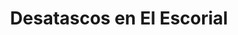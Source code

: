 ---
id: 'service-100'
title: 'Desatascos en El Escorial'
titleMeta: "Desatascos - Poceros en El Escorial | Pociten" 

lugar: 'Torrejón de Ardoz'
mediumImage: 'el-escorial.webp'
largeImage: 'el-escorial.webp'
metaContent: "Desatascos - Poceros en El Escorial 🛠️ Servicio 24/7 🕑 Soluciones eficientes y económicas. ☎️ 647 376 782"
canonical: https://www.desatascos-madrid.com/desatascos/el-escorial

detailBreadcrumbSubTitle: 'Single Service'
detailBreadcrumbDesc: 'Somos la empresa de desatascos más económica en toda la Comunidad de Madrid. Llámanos y compruébalo.'


title2: 'Desatascos en El Escorial'
#PARRAFO color negro de fondo y letras en verde
detailSubTitle: 'Desatascos y poceros en el Escorial, Soluciones a problemas de saneamiento'

#PARRAFO slider
parrafo: "Soluciones rápidas y efectivas para problemas de saneamiento en el Escorial, Servicios de desatascos y pocería"

#PARRAFO Primera pregunta



#Set inner Html con contenido variable

contenidoDescripcion: "


<h2>Desatascos en El Escorial - Redes de Saneamiento</h2>

<p>En El Escorial, la eficiencia de las redes de saneamiento es crucial para el bienestar de la comunidad. Los servicios de <strong>desatascos en El Escorial</strong> son esenciales para mantener el flujo óptimo del sistema de alcantarillado, evitando inconvenientes y posibles problemas de salud pública.</p>

<h2>¿Por qué son importantes los desatascos en El Escorial?</h2>

<p>El sistema de alcantarillado y las redes de saneamiento en El Escorial juegan un papel vital en la gestión del agua residencial y comercial. Un atasco puede causar desde malos olores hasta inundaciones, afectando la vida diaria de los residentes y la operatividad de los negocios.</p>

<h3>Prevención y Mantenimiento</h3>

<p>La prevención es clave en el manejo eficaz de las <strong>redes de saneamiento</strong>. Un mantenimiento regular por parte de <strong>poceros en El Escorial</strong> puede evitar la acumulación de residuos que conduce a atascos severos.</p>
"
contenidoDescripcion1: "

<h2>Servicios de Desatascos y Pocería en El Escorial</h2>

<p>Los profesionales de desatascos en El Escorial están equipados con tecnología avanzada, como la <strong>inspección con cámara</strong>, para diagnosticar y resolver problemas de atascos con precisión y eficacia.</p>

<h3>Inspección con Cámara</h3>

<p>La <strong>inspección con cámara</strong> es una herramienta esencial para los servicios de desatascos, permitiendo a los técnicos visualizar en tiempo real el estado interno de las tuberías y localizar la causa exacta del atasco.</p>

<h3>Limpieza de Arquetas y Alcantarillado</h3>

<p>Las <strong>arquetas</strong>, puntos de acceso al sistema de alcantarillado, a menudo requieren limpieza para eliminar los residuos que impiden el flujo normal del agua. La limpieza regular del alcantarillado previene atascos y asegura una red de saneamiento eficiente.</p>

"

contenidoDescripcion2: "

<h2>Técnicas Avanzadas en Pocería</h2>

<p>Los especialistas en pocería en El Escorial utilizan técnicas avanzadas, como la hidrodinámica a alta presión, para limpiar y desatascar tuberías sin dañar la infraestructura existente.</p>

<h3>Beneficios de un Servicio Profesional de Desatascos</h3>

<ul>
    <p><strong>- Prevención de daños mayores:</strong> Un desatasco a tiempo puede evitar daños estructurales en el sistema de alcantarillado y en las propiedades.</p>
    <br/>
    <p><strong>- Salud pública:</strong> La eliminación eficiente de atascos reduce el riesgo de problemas de salud relacionados con el estancamiento del agua y la proliferación de bacterias.</p>
    <br/>
    <p><strong>- Ahorro económico:</strong> Invertir en mantenimiento preventivo y desatascos profesionales puede ahorrar costes significativos a largo plazo.</p>
</ul>
"

contenidoDescripcion3: "
<h2>¿Cómo elegir el mejor servicio de desatascos en El Escorial?</h2>

<p>Seleccionar un servicio de desatascos confiable en El Escorial implica considerar su experiencia, tecnología empleada y la capacidad de ofrecer soluciones rápidas y efectivas. La transparencia en la comunicación y los presupuestos también son aspectos cruciales.</p>

<p>Los servicios de <strong>desatascos y pocería en El Escorial</strong> son fundamentales para el mantenimiento de una comunidad saludable y operativa. La elección de profesionales cualificados y equipados con la tecnología adecuada garantiza la longevidad y eficiencia de las redes de saneamiento.</p>

<p>En resumen, la inversión en servicios de desatascos y mantenimiento preventivo no solo protege la infraestructura de saneamiento, sino que también contribuye al bienestar general de la comunidad en El Escorial.</p>

"

#FAqs de la pagina

accordionData:




#PARRAFO TEXTO FONDO NEGRO LETRAS VERDES ANTES DE BOTON

parrafo1: '<h2>24 HORAS A TU SERVICIO</h2>'
isFeatured: true
---
